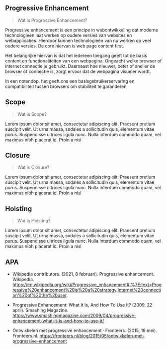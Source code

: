 ## Progressive Enhancement
> Wat is Progressive Enhancement?

Progressive enhancement is een principe in webontwikkeling dat moderne technologieën laat werken op oudere versies van websites en webapplicaties. Hierdoor kunnen technologieën van nu werken op veel oudere versies. De core hiervan is web page content first. 

Het belangrijke hiervan is dat het iedereen toegang geeft tot de basis content en functionaliteiten van een webpagina. Ongeacht welke browser of internet connectie je gebruikt. Daarnaast hoe nieuwer, beter of sneller de browser of connectie is, zorgt ervoor dat de webpagina visueler wordt. 

In een notendop, het geeft ons een basisgebruikerservaring en compatibiliteit tussen browsers om stabiliteit te garanderen.


## Scope
> Wat is Scope?

Lorem ipsum dolor sit amet, consectetur adipiscing elit. Praesent pretium suscipit velit. Ut urna massa, sodales a sollicitudin quis, elementum vitae purus. Suspendisse ultrices ligula nunc. Nulla interdum commodo quam, vel maximus nibh placerat id. Proin a nisl


## Closure
> Wat is Closure?

Lorem ipsum dolor sit amet, consectetur adipiscing elit. Praesent pretium suscipit velit. Ut urna massa, sodales a sollicitudin quis, elementum vitae purus. Suspendisse ultrices ligula nunc. Nulla interdum commodo quam, vel maximus nibh placerat id. Proin a nisl


## Hoisting
> Wat is Hoisting?

Lorem ipsum dolor sit amet, consectetur adipiscing elit. Praesent pretium suscipit velit. Ut urna massa, sodales a sollicitudin quis, elementum vitae purus. Suspendisse ultrices ligula nunc. Nulla interdum commodo quam, vel maximus nibh placerat id. Proin a nisl

## APA

* Wikipedia contributors. (2021, 8 februari). Progressive enhancement. Wikipedia. https://en.wikipedia.org/wiki/Progressive_enhancement#:%7E:text=Progressive%20enhancement%20is%20a%20strategy,Internet%20connection%20of%20the%20user.

* Progressive Enhancement: What It Is, And How To Use It? (2009, 22 april). Smashing Magazine. https://www.smashingmagazine.com/2009/04/progressive-enhancement-what-it-is-and-how-to-use-it/

* Ontwikkelen met progressive enhancement · Fronteers. (2015, 18 mei). Fronteers.nl. https://fronteers.nl/blog/2015/05/ontwikkelen-met-progressive-enhancement





